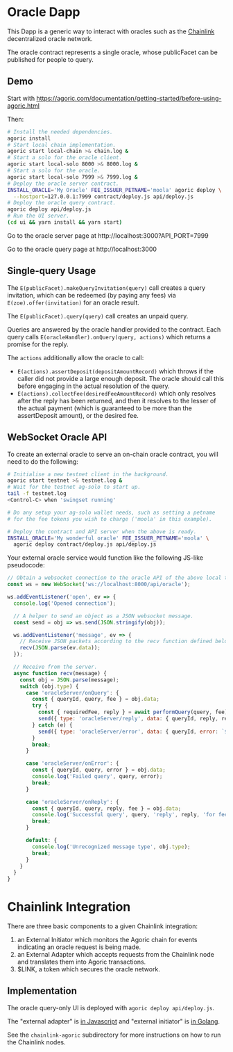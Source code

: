 # Oracle Dapp

This Dapp is a generic way to interact with oracles such as the [Chainlink](https://chain.link) decentralized oracle network.

The oracle contract represents a single oracle, whose publicFacet can be
published for people to query.

## Demo

Start with https://agoric.com/documentation/getting-started/before-using-agoric.html

Then:

```sh
# Install the needed dependencies.
agoric install
# Start local chain implementation.
agoric start local-chain >& chain.log &
# Start a solo for the oracle client.
agoric start local-solo 8000 >& 8000.log &
# Start a solo for the oracle.
agoric start local-solo 7999 >& 7999.log &
# Deploy the oracle server contract.
INSTALL_ORACLE='My Oracle' FEE_ISSUER_PETNAME='moola' agoric deploy \
  --hostport=127.0.0.1:7999 contract/deploy.js api/deploy.js
# Deploy the oracle query contract.
agoric deploy api/deploy.js
# Run the UI server.
(cd ui && yarn install && yarn start)
```

Go to the oracle server page at http://localhost:3000?API_PORT=7999

Go to the oracle query page at http://localhost:3000

## Single-query Usage

The `E(publicFacet).makeQueryInvitation(query)` call creates a query invitation,
which can be redeemed (by paying any fees) via `E(zoe).offer(invitation)` for an
oracle result.

The `E(publicFacet).query(query)` call creates an unpaid query.

Queries are answered by the oracle handler provided to the contract.  Each query
calls `E(oracleHandler).onQuery(query, actions)` which returns a promise for the
reply.

The `actions` additionally allow the oracle to call:

* `E(actions).assertDeposit(depositAmountRecord)` which throws if the caller did
  not provide a large enough deposit.  The oracle should call this before
  engaging in the actual resolution of the query.
* `E(actions).collectFee(desiredFeeAmountRecord)` which only resolves after the
  reply has been returned, and then it resolves to the lesser of the actual
  payment (which is guaranteed to be more than the assertDeposit amount), or the desired fee.

## WebSocket Oracle API

To create an external oracle to serve an on-chain oracle contract, you will need
to do the following:

```sh
# Initialise a new testnet client in the background.
agoric start testnet >& testnet.log &
# Wait for the testnet ag-solo to start up.
tail -f testnet.log
<Control-C> when 'swingset running'

# Do any setup your ag-solo wallet needs, such as setting a petname
# for the fee tokens you wish to charge ('moola' in this example).

# Deploy the contract and API server when the above is ready.
INSTALL_ORACLE='My wonderful oracle' FEE_ISSUER_PETNAME='moola' \
  agoric deploy contract/deploy.js api/deploy.js
```

Your external oracle service would function like the following JS-like pseudocode:

```js
// Obtain a websocket connection to the oracle API of the above local testnet client.
const ws = new WebSocket('ws://localhost:8000/api/oracle');

ws.addEventListener('open', ev => {
  console.log('Opened connection');

  // A helper to send an object as a JSON websocket message.
  const send = obj => ws.send(JSON.stringify(obj));

  ws.addEventListener('message', ev => {
    // Receive JSON packets according to the recv function defined below.
    recv(JSON.parse(ev.data));
  });

  // Receive from the server.
  async function recv(message) {
    const obj = JSON.parse(message);
    switch (obj.type) {
      case 'oracleServer/onQuery': {
        const { queryId, query, fee } = obj.data;
        try {
          const { requiredFee, reply } = await performQuery(query, fee); // A function you define.
          send({ type: 'oracleServer/reply', data: { queryId, reply, requiredFee } });
        } catch (e) {
          send({ type: 'oracleServer/error', data: { queryId, error: `${(e && e.stack) || e}` }})
        }
        break;
      }

      case 'oracleServer/onError': {
        const { queryId, query, error } = obj.data;
        console.log('Failed query', query, error);
        break;
      }

      case 'oracleServer/onReply': {
        const { queryId, query, reply, fee } = obj.data;
        console.log('Successful query', query, 'reply', reply, 'for fee', fee);
        break;
      }

      default: {
        console.log('Unrecognized message type', obj.type);
        break;
      }
    }
  }
}
```

# Chainlink Integration

There are three basic components to a given Chainlink integration:
1. an External Initiator which monitors the Agoric chain for events indicating an
   oracle request is being made.
2. an External Adapter which accepts requests from the
   Chainlink node and translates them into Agoric transactions.
3. $LINK, a token which secures the oracle network.

## Implementation

The oracle query-only UI is deployed with `agoric deploy api/deploy.js`.

The "external adapter" is [in
Javascript](https://github.com/smartcontractkit/external-adapters-js/pull/114) and
"external initiator" is [in
Golang](https://github.com/smartcontractkit/external-initiator/pull/73).

See the `chainlink-agoric` subdirectory for more instructions on how to run the
Chainlink nodes.
